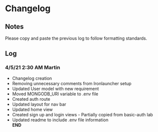 # Changelog

## Notes

Please copy and paste the previous log to follow formatting standards.

## Log

### 4/5/21 2:30 AM Martin  
  
- Changelog creation  
- Removing unnecessary comments from Ironlauncher setup  
- Updated User model with new requirement  
- Moved MONGODB_URI variable to .env file  
- Created auth route  
- Updated layout for nav bar  
- Updated home view  
- Created sign up and login views - Partially copied from basic-auth lab  
- Updated readme to include .env file information  
**END**
